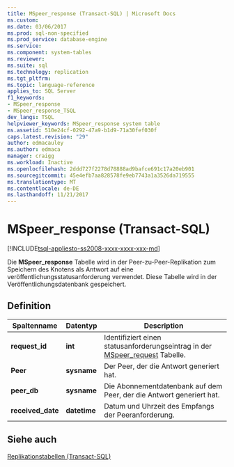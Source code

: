 ```yaml
---
title: MSpeer_response (Transact-SQL) | Microsoft Docs
ms.custom: 
ms.date: 03/06/2017
ms.prod: sql-non-specified
ms.prod_service: database-engine
ms.service: 
ms.component: system-tables
ms.reviewer: 
ms.suite: sql
ms.technology: replication
ms.tgt_pltfrm: 
ms.topic: language-reference
applies_to: SQL Server
f1_keywords:
- MSpeer_response
- MSpeer_response_TSQL
dev_langs: TSQL
helpviewer_keywords: MSpeer_response system table
ms.assetid: 510e24cf-0292-47a9-b1d9-71a30fef030f
caps.latest.revision: "29"
author: edmacauley
ms.author: edmaca
manager: craigg
ms.workload: Inactive
ms.openlocfilehash: 2ddd727f2278d78888ad9bafce691c17a20eb901
ms.sourcegitcommit: 45e4efb7aa828578fe9eb7743a1a3526da719555
ms.translationtype: MT
ms.contentlocale: de-DE
ms.lasthandoff: 11/21/2017
---
```

# <a name="mspeerresponse-transact-sql"></a>MSpeer_response (Transact-SQL)
[!INCLUDE[tsql-appliesto-ss2008-xxxx-xxxx-xxx-md](../../includes/tsql-appliesto-ss2008-xxxx-xxxx-xxx-md.md)]

  Die **MSpeer_response** Tabelle wird in der Peer-zu-Peer-Replikation zum Speichern des Knotens als Antwort auf eine veröffentlichungsstatusanforderung verwendet. Diese Tabelle wird in der Veröffentlichungsdatenbank gespeichert.  
  
## <a name="definition"></a>Definition  
  
|Spaltenname|Datentyp|Description|  
|-----------------|---------------|-----------------|  
|**request_id**|**int**|Identifiziert einen statusanforderungseintrag in der [MSpeer_request](../../relational-databases/system-tables/mspeer-request-transact-sql.md) Tabelle.|  
|**Peer**|**sysname**|Der Peer, der die Antwort generiert hat.|  
|**peer_db**|**sysname**|Die Abonnementdatenbank auf dem Peer, der die Antwort generiert hat.|  
|**received_date**|**datetime**|Datum und Uhrzeit des Empfangs der Peeranforderung.|  
  
## <a name="see-also"></a>Siehe auch  
 [Replikationstabellen &#40;Transact-SQL&#41;](../../relational-databases/system-tables/replication-tables-transact-sql.md)  
  
  
